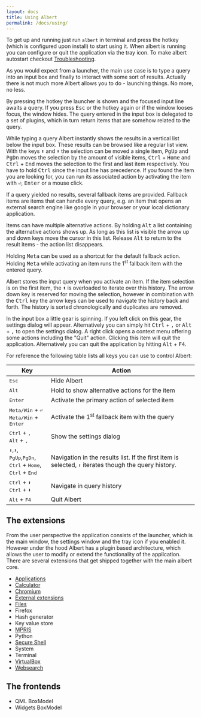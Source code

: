 ```yaml
---
layout: docs
title: Using Albert
permalink: /docs/using/
---
```


To get up and running just run `albert` in terminal and press the hotkey (which is configured upon install) to start using it. When albert is running you can configure or quit the application via the tray icon. To make albert autostart checkout [Troubleshooting](/docs/faq).

As you would expect from a launcher, the main use case is to type a query into an input box and finally to interact with some sort of results. Actually there is not much more Albert allows you to do - launching things. No more, no less.

By pressing the hotkey the launcher is shown and the focused input line awaits a query. If you press <kbd>Esc</kbd> or the hotkey again or if the window looses focus, the window hides. The query entered in the input box is delegated to a set of plugins, which in turn return items that are somehow related to the query.

While typing a query Albert instantly shows the results in a vertical list below the input box. These results can be browsed like a regular list view. With the keys <kbd>⬆</kbd> and <kbd>⬇</kbd> the selection can be moved a single item, <kbd>PgUp</kbd> and <kbd>PgDn</kbd> moves the selection by the amount of visible items, <kbd>Ctrl</kbd> + <kbd>Home</kbd> and <kbd>Ctrl</kbd> + <kbd>End</kbd> moves the selection to the first and last item respectively. You have to hold <kbd>Ctrl</kbd> since the input line has precedence. If you found the item you are looking for, you can run its associated action by activating the item with <kbd>⏎</kbd>, <kbd>Enter</kbd> or a mouse click.

If a query yielded no results, several fallback items are provided. Fallback items are items that can handle every query, e.g. an item that opens an external search engine like google in your browser or your local dictionary application.

Items can have multiple alternative actions. By holding <kbd>Alt</kbd> a list containing the alternative actions shows up. As long as this list is visible the arrow up and down keys move the cursor in this list. Release <kbd>Alt</kbd> to return to the result items - the action list disappears.

Holding <kbd>Meta</kbd> can be used as a shortcut for the default fallback action. Holding <kbd>Meta</kbd> while activating an item runs the 1<sup>st</sup> fallback item with the entered query.

Albert stores the input query when you activate an item. If the item selection is on the first item, the <kbd>⬆</kbd> is overloaded to iterate over this history. The arrow down key is reserved for moving the selection, however in combination with the <kbd>Ctrl</kbd> key the arrow keys can be used to navigate the history back and forth. The history is sorted chronologically and duplicates are removed.

In the input box a little gear is spinning. If you left click on this gear, the settings dialog will appear. Alternatively you can simply hit <kbd>Ctrl</kbd> + <kbd>,</kbd> or <kbd>Alt</kbd> + <kbd>,</kbd> to open the settings dialog. A right click opens a context menu offering some actions including the
"Quit" action. Clicking this item will quit the application. Alternatively you
can quit the application by hitting <kbd>Alt</kbd> + <kbd>F4</kbd>.

For reference the following table lists all keys you can use to control Albert:

Key  | Action
------------- | -------------
<kbd>Esc</kbd> | Hide Albert
<kbd>Alt</kbd>  | Hold to show alternative actions for the item
<kbd>Enter</kbd> | Activate the primary action of selected item
<kbd>Meta/Win</kbd> + <kbd>⏎</kbd><br><kbd>Meta/Win</kbd> + <kbd>Enter</kbd> | Activate the 1<sup>st</sup> fallback item with the query
<kbd>Ctrl</kbd> + <kbd>,</kbd><br><kbd>Alt</kbd> + <kbd>,</kbd> | Show the settings dialog
<kbd>⬆</kbd>,<kbd>⬇</kbd>,<br><kbd>PgUp</kbd>,<kbd>PgDn</kbd>,<br><kbd>Ctrl</kbd> + <kbd>Home</kbd>,<br><kbd>Ctrl</kbd> + <kbd>End</kbd> | Navigation in the results list. If the first item is selected, <kbd>⬆</kbd> iterates though the query history.
<kbd>Ctrl</kbd> + <kbd>⬆</kbd><br><kbd>Ctrl</kbd> + <kbd>⬇</kbd> | Navigate in query history
<kbd>Alt</kbd> + <kbd>F4</kbd> | Quit Albert

## The extensions

From the user perspective the application consists of the launcher, which is the main window, the settings window and the tray icon if you enabled it. However under the hood Albert has a plugin based architecture, which allows the user to modify or extend the functionality of the application.
There are several extensions that get shipped together with the main albert core.

- [Applications](/docs/extensions/applications/)
- [Calculator](/docs/extensions/calculator/)
- [Chromium](/docs/extensions/chromium/)
- [External extensions](/docs/extensions/external/)
- [Files](/docs/extensions/files/)
- Firefox
- Hash generator
- Key value store
- [MPRIS](/docs/extensions/mpris/)
- Python
- [Secure Shell](/docs/extensions/ssh/)
- System
- Terminal
- [VirtualBox](/docs/extensions/virtualbox/)
- [Websearch](/docs/extensions/websearch/)

## The frontends

- QML BoxModel
- Widgets BoxModel
